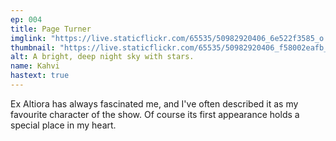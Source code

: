 ```yaml
---
ep: 004
title: Page Turner
imglink: "https://live.staticflickr.com/65535/50982920406_6e522f3585_o.jpg"
thumbnail: "https://live.staticflickr.com/65535/50982920406_f58002eafb_q.jpg"
alt: A bright, deep night sky with stars.
name: Kahvi
hastext: true
---
```

Ex Altiora has always fascinated me, and I've often described it as my favourite character of the show. Of course its first appearance holds a special place in my heart.